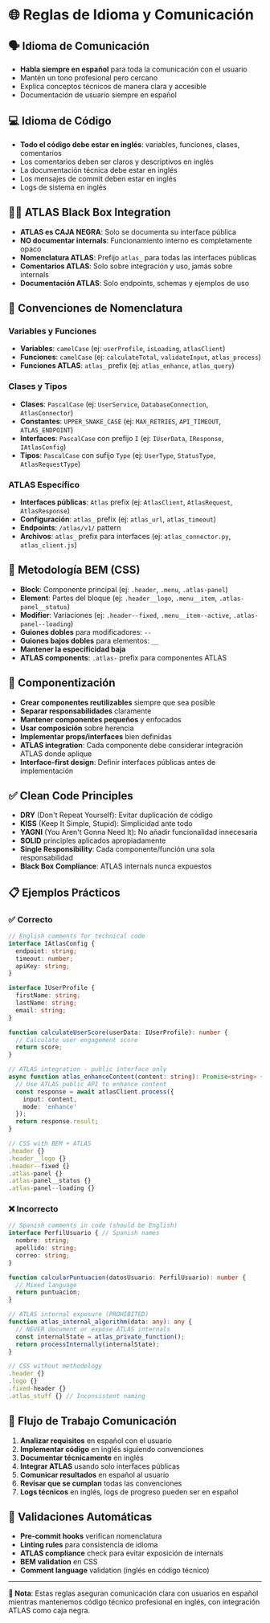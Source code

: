 # 🌐 Reglas de Idioma y Comunicación

## 🗣️ Idioma de Comunicación
- **Habla siempre en español** para toda la comunicación con el usuario
- Mantén un tono profesional pero cercano
- Explica conceptos técnicos de manera clara y accesible
- Documentación de usuario siempre en español

## 💻 Idioma de Código
- **Todo el código debe estar en inglés**: variables, funciones, clases, comentarios
- Los comentarios deben ser claros y descriptivos en inglés
- La documentación técnica debe estar en inglés
- Los mensajes de commit deben estar en inglés
- Logs de sistema en inglés

## 🏴‍☠️ ATLAS Black Box Integration
- **ATLAS es CAJA NEGRA**: Solo se documenta su interface pública
- **NO documentar internals**: Funcionamiento interno es completamente opaco
- **Nomenclatura ATLAS**: Prefijo `atlas_` para todas las interfaces públicas
- **Comentarios ATLAS**: Solo sobre integración y uso, jamás sobre internals
- **Documentación ATLAS**: Solo endpoints, schemas y ejemplos de uso

## 📝 Convenciones de Nomenclatura

### Variables y Funciones
- **Variables**: `camelCase` (ej: `userProfile`, `isLoading`, `atlasClient`)
- **Funciones**: `camelCase` (ej: `calculateTotal`, `validateInput`, `atlas_process`)
- **Funciones ATLAS**: `atlas_` prefix (ej: `atlas_enhance`, `atlas_query`)

### Clases y Tipos
- **Clases**: `PascalCase` (ej: `UserService`, `DatabaseConnection`, `AtlasConnector`)
- **Constantes**: `UPPER_SNAKE_CASE` (ej: `MAX_RETRIES`, `API_TIMEOUT`, `ATLAS_ENDPOINT`)
- **Interfaces**: `PascalCase` con prefijo `I` (ej: `IUserData`, `IResponse`, `IAtlasConfig`)
- **Tipos**: `PascalCase` con sufijo `Type` (ej: `UserType`, `StatusType`, `AtlasRequestType`)

### ATLAS Específico
- **Interfaces públicas**: `Atlas` prefix (ej: `AtlasClient`, `AtlasRequest`, `AtlasResponse`)
- **Configuración**: `atlas_` prefix (ej: `atlas_url`, `atlas_timeout`)
- **Endpoints**: `/atlas/v1/` pattern
- **Archivos**: `atlas_` prefix para interfaces (ej: `atlas_connector.py`, `atlas_client.js`)

## 🎨 Metodología BEM (CSS)

- **Block**: Componente principal (ej: `.header`, `.menu`, `.atlas-panel`)
- **Element**: Partes del bloque (ej: `.header__logo`, `.menu__item`, `.atlas-panel__status`)
- **Modifier**: Variaciones (ej: `.header--fixed`, `.menu__item--active`, `.atlas-panel--loading`)
- **Guiones dobles** para modificadores: `--`
- **Guiones bajos dobles** para elementos: `__`
- **Mantener la especificidad baja**
- **ATLAS components**: `.atlas-` prefix para componentes ATLAS

## 🧩 Componentización

- **Crear componentes reutilizables** siempre que sea posible
- **Separar responsabilidades** claramente
- **Mantener componentes pequeños** y enfocados
- **Usar composición** sobre herencia
- **Implementar props/interfaces** bien definidas
- **ATLAS integration**: Cada componente debe considerar integración ATLAS donde aplique
- **Interface-first design**: Definir interfaces públicas antes de implementación

## ✅ Clean Code Principles

- **DRY** (Don't Repeat Yourself): Evitar duplicación de código
- **KISS** (Keep It Simple, Stupid): Simplicidad ante todo
- **YAGNI** (You Aren't Gonna Need It): No añadir funcionalidad innecesaria
- **SOLID** principles aplicados apropiadamente
- **Single Responsibility**: Cada componente/función una sola responsabilidad
- **Black Box Compliance**: ATLAS internals nunca expuestos

## 📋 Ejemplos Prácticos

### ✅ Correcto

```typescript
// English comments for technical code
interface IAtlasConfig {
  endpoint: string;
  timeout: number;
  apiKey: string;
}

interface IUserProfile {
  firstName: string;
  lastName: string;
  email: string;
}

function calculateUserScore(userData: IUserProfile): number {
  // Calculate user engagement score
  return score;
}

// ATLAS integration - public interface only
async function atlas_enhanceContent(content: string): Promise<string> {
  // Use ATLAS public API to enhance content
  const response = await atlasClient.process({
    input: content,
    mode: 'enhance'
  });
  return response.result;
}

// CSS with BEM + ATLAS
.header {}
.header__logo {}
.header--fixed {}
.atlas-panel {}
.atlas-panel__status {}
.atlas-panel--loading {}
```

### ❌ Incorrecto  

```typescript
// Spanish comments in code (should be English)
interface PerfilUsuario { // Spanish names
  nombre: string;
  apellido: string;
  correo: string;
}

function calcularPuntuacion(datosUsuario: PerfilUsuario): number {
  // Mixed language
  return puntuacion;
}

// ATLAS internal exposure (PROHIBITED)
function atlas_internal_algorithm(data: any): any {
  // NEVER document or expose ATLAS internals
  const internalState = atlas_private_function();
  return processInternally(internalState);
}

// CSS without methodology
.header {}
.logo {}
.fixed-header {}
.atlas_stuff {} // Inconsistent naming
```

## 🔄 Flujo de Trabajo Comunicación

1. **Analizar requisitos** en español con el usuario
2. **Implementar código** en inglés siguiendo convenciones
3. **Documentar técnicamente** en inglés
4. **Integrar ATLAS** usando solo interfaces públicas
5. **Comunicar resultados** en español al usuario
6. **Revisar que se cumplan** todas las convenciones
7. **Logs técnicos** en inglés, logs de progreso pueden ser en español

## 🚨 Validaciones Automáticas

- **Pre-commit hooks** verifican nomenclatura
- **Linting rules** para consistencia de idioma
- **ATLAS compliance** check para evitar exposición de internals
- **BEM validation** en CSS
- **Comment language** validation (inglés en código técnico)

---

**📝 Nota**: Estas reglas aseguran comunicación clara con usuarios en español mientras mantenemos código técnico profesional en inglés, con integración ATLAS como caja negra.